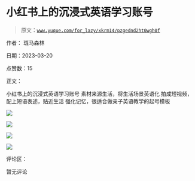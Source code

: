 # 小红书上的沉浸式英语学习账号

> 原文：[`www.yuque.com/for_lazy/xkrm14/pzgednd2ht0wgh0f`](https://www.yuque.com/for_lazy/xkrm14/pzgednd2ht0wgh0f)

作者： 斑马森林

日期：2023-03-20

点赞数：15

正文：

小红书上的沉浸式英语学习账号 素材来源生活，将生活场景英语化 拍成短视频，配上短语表述，贴近生活 强化记忆，很适合做亲子英语教学的起号模板

![](img/c1cd2ddb47f61aeafef4502d8bc58bed.png)  

![](img/d5cbfa1edc8df36e9aa3cee6dcf3fadc.png)  

![](img/84b114534ceb822a4fa76c0fe4b20106.png)  

![](img/ec186659829f3253ce001e4f8d440f26.png)  

评论区：

暂无评论

